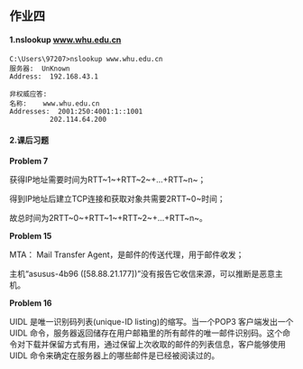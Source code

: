 ## 作业四

#### 1.nslookup www.whu.edu.cn

```
C:\Users\97207>nslookup www.whu.edu.cn
服务器:  UnKnown
Address:  192.168.43.1

非权威应答:
名称:    www.whu.edu.cn
Addresses:  2001:250:4001:1::1001
          202.114.64.200
```



#### 2.课后习题

**Problem 7**

获得IP地址需要时间为RTT~1~+RTT~2~+...+RTT~n~；

得到IP地址后建立TCP连接和获取对象共需要2RTT~0~时间；

故总时间为2RTT~0~+RTT~1~+RTT~2~+...+RTT~n~。

**Problem 15**

MTA： Mail Transfer Agent，是邮件的传送代理，用于邮件收发；

主机“asusus-4b96 ([58.88.21.177])”没有报告它收信来源，可以推断是恶意主机。

**Problem 16**

UIDL 是唯一识别码列表(unique-ID listing)的缩写。当一个POP3 客户端发出一个UIDL 命令，服务器返回储存在用户邮箱里的所有邮件的唯一邮件识别码。这个命令对下载并保留方式有用，通过保留上次收取的邮件的列表信息，客户能够使用UIDL 命令来确定在服务器上的哪些邮件是已经被阅读过的。